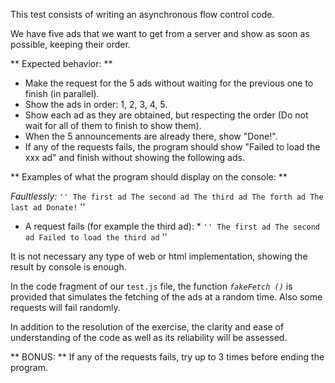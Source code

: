 This test consists of writing an asynchronous flow control code.

We have five ads that we want to get from a server and show as soon as possible, keeping their order.

** Expected behavior: **

- Make the request for the 5 ads without waiting for the previous one to finish (in parallel).
- Show the ads in order: 1, 2, 3, 4, 5.
- Show each ad as they are obtained, but respecting the order (Do not wait for all of them to finish to show them).
- When the 5 announcements are already there, show "Done!".
- If any of the requests fails, the program should show "Failed to load the xxx ad" and finish without showing the following ads.

** Examples of what the program should display on the console: **

_Faultlessly:_
`'' The first ad The second ad The third ad The forth ad The last ad Donate!` ''

- A request fails (for example the third ad): \*
  `'' The first ad The second ad Failed to load the third ad` ''

It is not necessary any type of web or html implementation, showing the result by console is enough.

In the code fragment of our `test.js` file, the function _`fakeFetch ()`_ is provided that simulates the fetching of the ads at a random time. Also some requests will fail randomly.

In addition to the resolution of the exercise, the clarity and ease of understanding of the code as well as its reliability will be assessed.

** BONUS: ** If any of the requests fails, try up to 3 times before ending the program.
